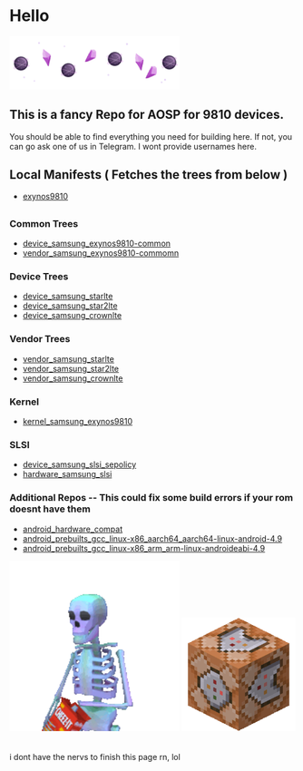 # Hello

<img src="https://github.com/Exynos9810Resurrected/.github/blob/main/profile/aestetic.gif?raw=true" width=300px>

## This is a fancy Repo for AOSP for 9810 devices.

You should be able to find everything you need for building here. If not, you can go ask one of us in Telegram. I wont provide usernames here.

## Local Manifests ( Fetches the trees from below )
- [exynos9810](https://github.com/Exynos9810Resurrected/local_manifests/)
##

### Common Trees

- [device_samsung_exynos9810-common](https://github.com/Exynos9810Resurrected/device_samsung_exynos9810-common/)
- [vendor_samsung_exynos9810-commomn](https://github.com/Exynos9810Resurrected/vendor_samsung_exynos9810-common/)

### Device Trees

- [device_samsung_starlte](https://github.com/Exynos9810Resurrected/device_samsung_starlte/)
- [device_samsung_star2lte](https://github.com/Exynos9810Resurrected/device_samsung_star2lte/)
- [device_samsung_crownlte](https://github.com/Exynos9810Resurrected/device_samsung_crownlte/)

### Vendor Trees

- [vendor_samsung_starlte](https://github.com/Exynos9810Resurrected/vendor_samsung_starlte/)
- [vendor_samsung_star2lte](https://github.com/Exynos9810Resurrected/vendor_samsung_star2lte/)
- [vendor_samsung_crownlte](https://github.com/Exynos9810Resurrected/vendor_samsung_crownlte/)

### Kernel
- [kernel_samsung_exynos9810](https://github.com/Exynos9810Resurrected/kernel_samsung_exynos9810/)

### SLSI
- [device_samsung_slsi_sepolicy](https://github.com/Exynos9810Resurrected/device_samsung_slsi_sepolicy/)
- [hardware_samsung_slsi](https://github.com/Exynos9810Resurrected/hardware_samsung_slsi/)

### Additional Repos -- This could fix some build errors if your rom doesnt have them
- [android_hardware_compat](https://github.com/LineageOS/android_hardware_lineage_compat/)
- [android_prebuilts_gcc_linux-x86_aarch64_aarch64-linux-android-4.9](https://github.com/LineageOS/android_prebuilts_gcc_linux-x86_aarch64_aarch64-linux-android-4.9/)
- [android_prebuilts_gcc_linux-x86_arm_arm-linux-androideabi-4.9](https://github.com/LineageOS/android_prebuilts_gcc_linux-x86_arm_arm-linux-androideabi-4.9/)

<img src="https://github.com/Exynos9810Resurrected/.github/blob/main/profile/funnyskeleton.gif?raw=true" width=300px> <img src="https://github.com/Exynos9810Resurrected/.github/raw/main/profile/commandblock.webp" width=200px>
<br /><br /><br />
i dont have the nervs to finish this page rn, lol
